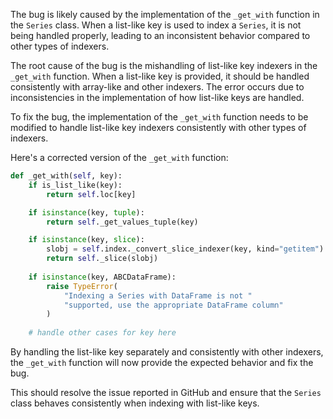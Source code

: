 The bug is likely caused by the implementation of the `_get_with` function in the `Series` class. When a list-like key is used to index a `Series`, it is not being handled properly, leading to an inconsistent behavior compared to other types of indexers.

The root cause of the bug is the mishandling of list-like key indexers in the `_get_with` function. When a list-like key is provided, it should be handled consistently with array-like and other indexers. The error occurs due to inconsistencies in the implementation of how list-like keys are handled.

To fix the bug, the implementation of the `_get_with` function needs to be modified to handle list-like key indexers consistently with other types of indexers.

Here's a corrected version of the `_get_with` function:

```python
def _get_with(self, key):
    if is_list_like(key):
        return self.loc[key]

    if isinstance(key, tuple):
        return self._get_values_tuple(key)

    if isinstance(key, slice):
        slobj = self.index._convert_slice_indexer(key, kind="getitem")
        return self._slice(slobj)
    
    if isinstance(key, ABCDataFrame):
        raise TypeError(
            "Indexing a Series with DataFrame is not "
            "supported, use the appropriate DataFrame column"
        )
    
    # handle other cases for key here

```

By handling the list-like key separately and consistently with other indexers, the `_get_with` function will now provide the expected behavior and fix the bug.

This should resolve the issue reported in GitHub and ensure that the `Series` class behaves consistently when indexing with list-like keys.